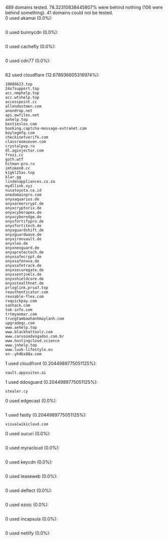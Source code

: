 489 domains tested. 78.32310838445807% were behind nothing (106 were behind something). 41 domains could not be tested.<br>
0 used akamai (0.0%):
```

```

0 used bunnycdn (0.0%):
```

```

0 used cachefly (0.0%):
```

```

0 used cdn77 (0.0%):
```

```

62 used cloudflare (12.678936605316974%):
```
10086623.top
24x7support.top
acc.nmphelp.top
acc.wtshelp.top
accesspoint.cc
allendostmen.com
anondrop.net
api.ewfiles.net
axhelp.top
bestieslos.com
booking.captcha-message-extranet.com
boylegmfg.com
checkinetverifk.com
classroomseven.com
crystalpvp.ru
dl.aginjector.com
frozi.cc
goth.wtf
hitman-pro.ru
imtoken8.cc
k1gkl25as.top
klar.gg
lindenappliances.co.za
mydllink.xyz
nusatoyota.co.id
onedomainpro.com
onyxaquarius.de
onyxarmorcrypt.de
onyxcryptorix.de
onyxcyberapex.de
onyxcyberedge.de
onyxfortifypro.de
onyxfortitech.de
onyxguardshift.de
onyxguardwave.de
onyxironvault.de
onyxleo.de
onyxnexguard.de
onyxprotectech.de
onyxsafecrypt.de
onyxsafenova.de
onyxsafetrack.de
onyxsecuregate.de
onyxsentinelx.de
onyxshieldcore.de
onyxstealthnet.de
prloglink.prsa7.top
reauthenticator.com
reusable-flex.com
rxquickpay.com
sanhack.com
tok-info.com
trtmyanmar.com
trungtambaohanhmaylanh.com
upgradegc.com
www.axhelp.top
www.blackhattoolz.com
www.carusoadvogados.com.br
www.hostingcloud.science
www.jnhelp.top
www.luuk-lifestyle.eu
xn--yh4bx88a.com
```

1 used cloudfront (0.2044989775051125%):
```
vault.appsuites.ai
```

1 used ddosguard (0.2044989775051125%):
```
stealer.cy
```

0 used edgecast (0.0%):
```

```

1 used fastly (0.2044989775051125%):
```
visualwikicloud.com
```

0 used sucuri (0.0%):
```

```

0 used myracloud (0.0%):
```

```

0 used keycdn (0.0%):
```

```

0 used leaseweb (0.0%):
```

```

0 used deflect (0.0%):
```

```

0 used ezoic (0.0%):
```

```

0 used incapsula (0.0%):
```

```

0 used netlify (0.0%):
```

```
